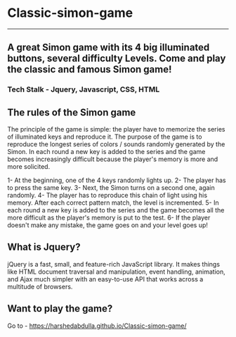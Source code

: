 # Classic-simon-game
---

## A great Simon game with its 4 big illuminated buttons, several difficulty Levels. Come and play the classic and famous Simon game!

### Tech Stalk - Jquery, Javascript, CSS, HTML

## The rules of the Simon game

The principle of the game is simple: the player have to memorize the series of illuminated keys and reproduce it. The purpose of the game is to reproduce the longest series of colors / sounds randomly generated by the Simon.
In each round a new key is added to the series and the game becomes increasingly difficult because the player's memory is more and more solicited.

1- At the beginning, one of the 4 keys randomly lights up.
2- The player has to press the same key.
3- Next, the Simon turns on a second one, again randomly.
4- The player has to reproduce this chain of light using his memory. After each correct pattern match, the level is incremented.
5- In each round a new key is added to the series and the game becomes all the more difficult as the player's memory is put to the test.
6- If the player doesn't make any mistake, the game goes on and your level goes up!

## What is Jquery?
jQuery is a fast, small, and feature-rich JavaScript library. It makes things like HTML document traversal and manipulation, event handling, animation, and Ajax much simpler with an easy-to-use API that works across a multitude of browsers.

## Want to play the game?
Go to - https://harshedabdulla.github.io/Classic-simon-game/
